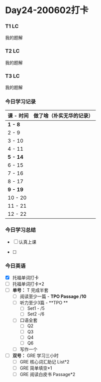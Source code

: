 # Day24-200602打卡

### T1 LC

我的题解

### T2 LC

我的题解

### T3 LC

我的题解

### 今日学习记录

| 课 - 时间  | 做了啥（朴实无华的记录） |
| ---------- | ------------------------ |
| **1 - 8**  |                          |
| 2 - 9      |                          |
| 3 - 10     |                          |
| 4 - 11     |                          |
| **5 - 14** |                          |
| 6 - 15     |                          |
| 7 - 16     |                          |
| 8 - 17     |                          |
| **9 - 19** |                          |
| 10 - 20    |                          |
| 11 - 21    |                          |
| 12 - 22    |                          |

### 今日学习总结

- [ ] 认真上课

- [ ] 

### 今日英语

- [x] 托福单词打卡
- [ ] 托福单词打卡*2
- [ ] **单号：** T 完成半套 
  - [ ] 阅读至少一篇 - **TPO Passage  /10**
  - [ ] 听力至少3篇 - **TPO **
    - [ ] Set1 - /5
    - [ ] Set2 -/6
  - [ ] 口语全套
    - [ ] Q2
    - [ ] Q3
    - [ ] Q4
    - [ ] Q6
  - [ ] 写作一个
- [ ] **双号：** GRE 学习三小时
  - [ ] GRE 核心词汇助记 List*2
  - [ ] GRE 简单填空*1
  - [ ] GRE 阅读白皮书 Passage*2